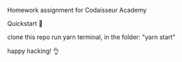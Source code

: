Homework assignment for Codaisseur Academy

Quickstart 🚀

clone this repo 
run yarn
terminal, in the folder: "yarn start" 

happy hacking! 👌
